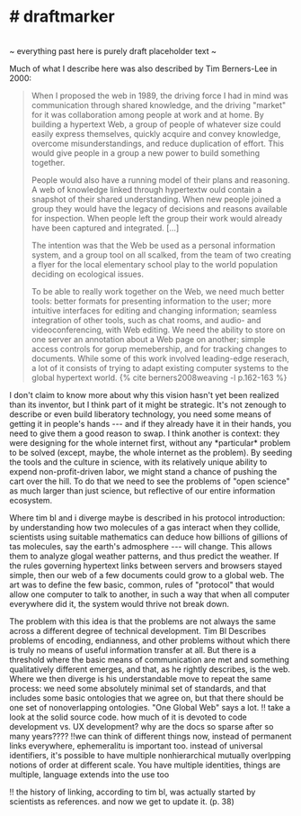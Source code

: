 <div id="draftmarker"><h1># draftmarker</h1><br>~ everything past here is purely draft placeholder text ~  </div>

Much of what I describe here was also described by Tim Berners-Lee in 2000:

> When I proposed the web in 1989, the driving force I had in mind was communication through shared knowledge, and the driving "market" for it was collaboration among people at work and at home. By building a hypertext Web, a group of people of whatever size could easily express themselves, quickly acquire and convey knowledge, overcome misunderstandings, and reduce duplication of effort. This would give people in a group a new power to build something together. 
>
> People would also have a running model of their plans and reasoning. A web of knowledge linked through hypertextw ould contain a snapshot of their shared understanding. When new people joined a group they would have the legacy of decisions and reasons available for inspection. When people left the group their work would already have been captured and integrated. [...]
>
> The intention was that the Web be used as a personal information system, and a group tool on all scalked, from the team of two creating a flyer for the local elementary school play to the world population deciding on ecological issues. 
>
> To be able to really work together on the Web, we need much better tools: better formats for presenting information to the user; more intuitive interfaces for editing and changing information; seamless integration of other tools, such as chat rooms, and audio- and videoconferencing, with Web editing. We need the ability to store on one server an annotation about a Web page on another; simple access controls for gorup memebership, and for tracking changes to documents. While some of this work involved leading-edge reserach, a lot of it consists of trying to adapt existing computer systems to the global hypertext world. {% cite berners2008weaving -l p.162-163 %}

<div class="draft-text">
I don't claim to know more about why this vision hasn't yet been realized than its inventor, but I think part of it might be strategic. It's not zenough to describe or even build liberatory technology, you need some means of getting it in people's hands --- and if they already have it in their hands, you need to give them a good reason to swap. I think another is context: they were designing for the whole internet first, without any  *particular* problem to be solved (except, maybe, the whole internet as the problem). By seeding the tools and the culture in science, with its relatively unique ability to expend non-profit-driven labor, we might stand a chance of pushing the cart over the hill. To do that we need to see the problems of "open science" as much larger than just science, but reflective of our entire information ecosystem.

Where tim bl and i diverge maybe is described in his protocol introduction: by understanding how two molecules of a gas interact when they collide, scientists using suitable mathematics can deduce how billions of gillions of tas molecules, say the earth's admosphere --- will change. This allows them to analyze glogal weather patterns, and thus predict the weather. If the rules governing hypertext links between servers and browsers stayed simple, then our web of a few documents could grow to a global web. The art was to define the few basic, common, rules of "protocol" that would allow one computer to talk to another, in such a way that when all computer everywhere did it, the system would thrive not break down. 

The problem with this idea is that the problems are not always the same across a different degree of technical development. Tim Bl Describes problems of encoding, endianness, and other problems without which there is truly no means of useful information transfer at all. But there is a threshold where the basic means of communication are met and something qualitatively different emerges, and that, as he rightly describes, is the web. Where we then diverge is his understandable move to repeat the same process: we need some absolutely minimal set of standards, and that includes some basic ontologies that we agree on, but that there should be one set of nonoverlapping ontologies. "One Global Web" says a lot. !! take a look at the solid source code. how much of it is devoted to code development vs. UX development? why are the docs so sparse after so many years???? !!we can think of different things now, instead of permanent links everywhere, ephemeralitu is important too. instead of universal identifiers, it's possible to have multiple nonhierarchical mutually overlpping notions of order at different scale. You have multiple identities, things are multiple, language extends into the use too

!! the history of linking, according to tim bl, was actually started by scientists as references. and now we get to update it. (p. 38)
</div>

